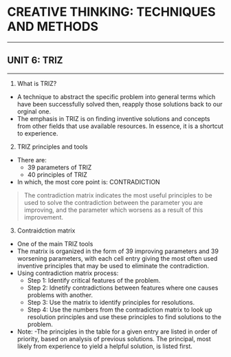 # CREATIVE THINKING: TECHNIQUES AND METHODS
-----------------------------------------------------------------------------------------

## UNIT 6: TRIZ
-----------------------------------------------------------------------------------------

1. What is TRIZ?
  - A technique to abstract the specific problem into general terms which have been successfully solved then, reapply those solutions back to our orginal one.
  - The emphasis in TRIZ is on finding inventive solutions and concepts from other fields that use available resources. In essence, it is a shortcut to experience.
2. TRIZ principles and tools
  - There are:
    - 39 parameters of TRIZ
    - 40 principles of TRIZ
  - In which, the most core point is: CONTRADICTION
  > The contradiction matrix indicates the most useful principles to be used to solve the contradiction between the parameter you are improving, and the parameter which worsens as a result of this improvement. 

3. Contraidction matrix
  - One of the main TRIZ tools
  - The matrix is organized in the form of 39 improving parameters and 39 worsening parameters, with each cell entry giving the most often used inventive principles that may be used to eliminate the contradiction.
  - Using contradiction matrix process:
    - Step 1: Identify critical features of the problem.
    - Step 2: Idnetify contradictions between features where one causes problems with another.
    - Step 3: Use the matrix to identify principles for resolutions.
    - Step 4: Use the numbers from the contradiction matrix to look up resolution principles and use these principles to find solutions to the problem.
  - Note:
    -The principles in the table for a given entry are listed in order of priority, based on analysis of previous solutions. The principal, most likely from experience to yield a helpful solution, is listed first.
    
